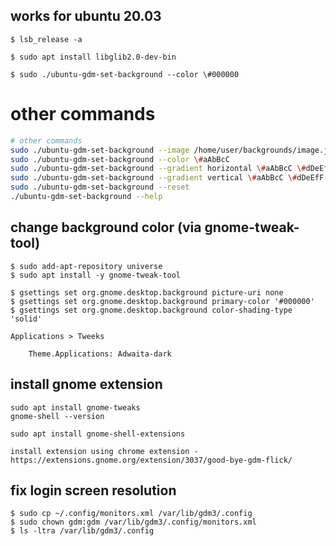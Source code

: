 ## works for ubuntu 20.03

    $ lsb_release -a

    $ sudo apt install libglib2.0-dev-bin

    $ sudo ./ubuntu-gdm-set-background --color \#000000

# other commands

```sh
# other commands
sudo ./ubuntu-gdm-set-background --image /home/user/backgrounds/image.jpg
sudo ./ubuntu-gdm-set-background --color \#aAbBcC
sudo ./ubuntu-gdm-set-background --gradient horizontal \#aAbBcC \#dDeEfF
sudo ./ubuntu-gdm-set-background --gradient vertical \#aAbBcC \#dDeEfF
sudo ./ubuntu-gdm-set-background --reset
./ubuntu-gdm-set-background --help
```

## change background color (via gnome-tweak-tool)

    $ sudo add-apt-repository universe 
    $ sudo apt install -y gnome-tweak-tool 

    $ gsettings set org.gnome.desktop.background picture-uri none
    $ gsettings set org.gnome.desktop.background primary-color '#000000'
    $ gsettings set org.gnome.desktop.background color-shading-type 'solid'
    
    Applications > Tweeks

        Theme.Applications: Adwaita-dark
        

## install gnome extension

    sudo apt install gnome-tweaks
    gnome-shell --version

    sudo apt install gnome-shell-extensions

    install extension using chrome extension - https://extensions.gnome.org/extension/3037/good-bye-gdm-flick/

## fix login screen resolution

    $ sudo cp ~/.config/monitors.xml /var/lib/gdm3/.config
    $ sudo chown gdm:gdm /var/lib/gdm3/.config/monitors.xml
    $ ls -ltra /var/lib/gdm3/.config